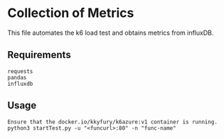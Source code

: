 # Collection of Metrics
This file automates the k6 load test and obtains metrics from influxDB.

## Requirements
    requests
    pandas
    influxdb

## Usage
    Ensure that the docker.io/kkyfury/k6azure:v1 container is running.
    python3 startTest.py -u "<funcurl>:80" -n "func-name"

